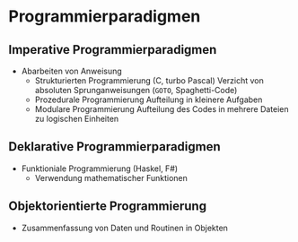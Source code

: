 # Programmierparadigmen

## Imperative Programmierparadigmen

- Abarbeiten von Anweisung
	+ Strukturierten Programmierung (C, turbo
	  Pascal)
	  Verzicht von absoluten Sprunganweisungen
	  (`GOTO`, Spaghetti-Code)
	+ Prozedurale Programmierung
	  Aufteilung in kleinere Aufgaben
	+ Modulare Programmierung
	  Aufteilung des Codes in mehrere Dateien
	  zu logischen Einheiten

## Deklarative Programmierparadigmen
- Funktioniale Programmierung (Haskel, F#)
	+ Verwendung mathematischer Funktionen

## Objektorientierte Programmierung
- Zusammenfassung von Daten und Routinen in
  Objekten

